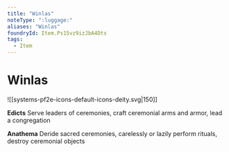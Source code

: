 ```yaml
---
title: "Winlas"
noteType: ":luggage:"
aliases: "Winlas"
foundryId: Item.Ps15vz9izJbA4Dts
tags:
  - Item
---
```


# Winlas
![[systems-pf2e-icons-default-icons-deity.svg|150]]

**Edicts** Serve leaders of ceremonies, craft ceremonial arms and armor, lead a congregation

**Anathema** Deride sacred ceremonies, carelessly or lazily perform rituals, destroy ceremonial objects
